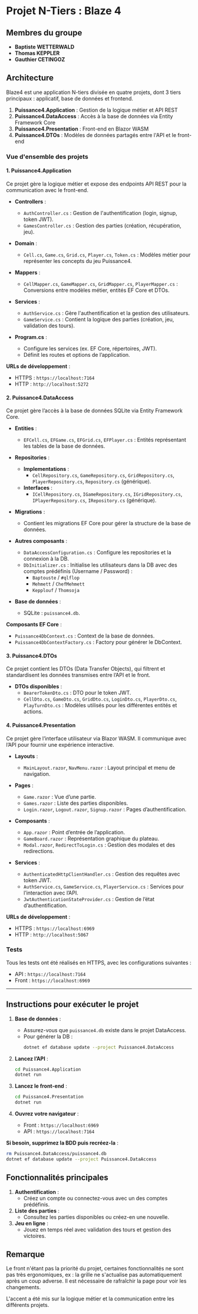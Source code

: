 # Projet N-Tiers : Blaze 4

## Membres du groupe
- **Baptiste WETTERWALD**
- **Thomas KEPPLER**
- **Gauthier CETINGOZ**

## Architecture

Blaze4 est une application N-tiers divisée en quatre projets, dont 3 tiers principaux : applicatif, base de données et frontend.

1. **Puissance4.Application** : Gestion de la logique métier et API REST
2. **Puissance4.DataAccess** : Accès à la base de données via Entity Framework Core
3. **Puissance4.Presentation** : Front-end en Blazor WASM
4. **Puissance4.DTOs** : Modèles de données partagés entre l'API et le front-end

### Vue d'ensemble des projets

#### 1. Puissance4.Application

Ce projet gère la logique métier et expose des endpoints API REST pour la communication avec le front-end.

- **Controllers** :
    - `AuthController.cs` : Gestion de l'authentification (login, signup, token JWT).
    - `GamesController.cs` : Gestion des parties (création, récupération, jeu).

- **Domain** :
    - `Cell.cs`, `Game.cs`, `Grid.cs`, `Player.cs`, `Token.cs` : Modèles métier pour représenter les concepts du jeu Puissance4.

- **Mappers** :
    - `CellMapper.cs`, `GameMapper.cs`, `GridMapper.cs`, `PlayerMapper.cs` : Conversions entre modèles métier, entités EF Core et DTOs.

- **Services** :
    - `AuthService.cs` : Gère l'authentification et la gestion des utilisateurs.
    - `GameService.cs` : Contient la logique des parties (création, jeu, validation des tours).

- **Program.cs** :
    - Configure les services (ex. EF Core, répertoires, JWT).
    - Définit les routes et options de l’application.

**URLs de développement** :
- HTTPS : `https://localhost:7164`
- HTTP : `http://localhost:5272`

#### 2. Puissance4.DataAccess

Ce projet gère l’accès à la base de données SQLite via Entity Framework Core.

- **Entities** :
    - `EFCell.cs`, `EFGame.cs`, `EFGrid.cs`, `EFPlayer.cs` : Entités représentant les tables de la base de données.

- **Repositories** :
    - **Implementations** :
        - `CellRepository.cs`, `GameRepository.cs`, `GridRepository.cs`, `PlayerRepository.cs`, `Repository.cs` (générique).
    - **Interfaces** :
        - `ICellRepository.cs`, `IGameRepository.cs`, `IGridRepository.cs`, `IPlayerRepository.cs`, `IRepository.cs` (générique).

- **Migrations** :
    - Contient les migrations EF Core pour gérer la structure de la base de données.

- **Autres composants** :
    - `DataAccessConfiguration.cs` : Configure les repositories et la connexion à la DB.
    - `DbInitializer.cs` : Initialise les utilisateurs dans la DB avec des comptes prédéfinis (Username / Password) :
        - `Baptouste` / `#qlflop`
        - `Mehmett` / `ChefMehmett`
        - `Kepplouf` / `Thomsoja`

- **Base de données** :
    - SQLite : `puissance4.db`.

**Composants EF Core** :
- `Puissance4DbContext.cs` : Context de la base de données.
- `Puissance4DbContextFactory.cs` : Factory pour générer le DbContext.

#### 3. Puissance4.DTOs

Ce projet contient les DTOs (Data Transfer Objects), qui filtrent et standardisent les données transmises entre l’API et le front.

- **DTOs disponibles** :
    - `BearerTokenDto.cs` : DTO pour le token JWT.
    - `CellDto.cs`, `GameDto.cs`, `GridDto.cs`, `LoginDto.cs`, `PlayerDto.cs`, `PlayTurnDto.cs` : Modèles utilisés pour les différentes entités et actions.

#### 4. Puissance4.Presentation

Ce projet gère l’interface utilisateur via Blazor WASM. Il communique avec l’API pour fournir une expérience interactive.

- **Layouts** :
    - `MainLayout.razor`, `NavMenu.razor` : Layout principal et menu de navigation.

- **Pages** :
    - `Game.razor` : Vue d’une partie.
    - `Games.razor` : Liste des parties disponibles.
    - `Login.razor`, `Logout.razor`, `Signup.razor` : Pages d’authentification.

- **Composants** :
    - `App.razor` : Point d’entrée de l’application.
    - `GameBoard.razor` : Représentation graphique du plateau.
    - `Modal.razor`, `RedirectToLogin.cs` : Gestion des modales et des redirections.

- **Services** :
    - `AuthenticatedHttpClientHandler.cs` : Gestion des requêtes avec token JWT.
    - `AuthService.cs`, `GameService.cs`, `PlayerService.cs` : Services pour l’interaction avec l’API.
    - `JwtAuthenticationStateProvider.cs` : Gestion de l’état d’authentification.

**URLs de développement** :
- HTTPS : `https://localhost:6969`
- HTTP : `http://localhost:5067`

### Tests

Tous les tests ont été réalisés en HTTPS, avec les configurations suivantes :
- API : `https://localhost:7164`
- Front : `https://localhost:6969`

---

## Instructions pour exécuter le projet


1. **Base de données** :
    - Assurez-vous que `puissance4.db` existe dans le projet DataAccess.
    - Pour générer la DB :
      ```bash
      dotnet ef database update --project Puissance4.DataAccess
      ```

2. **Lancez l’API** :
   ```bash
   cd Puissance4.Application
   dotnet run
   ```

3. **Lancez le front-end** :
   ```bash
   cd Puissance4.Presentation
   dotnet run
   ```

4. **Ouvrez votre navigateur** :
    - Front : `https://localhost:6969`
    - API : `https://localhost:7164`

**Si besoin, supprimez la BDD puis recréez-la** :
```bash
rm Puissance4.DataAccess/puissance4.db
dotnet ef database update --project Puissance4.DataAccess
```

## Fonctionnalités principales

1. **Authentification** :
    - Créez un compte ou connectez-vous avec un des comptes prédéfinis.
2. **Liste des parties** :
    - Consultez les parties disponibles ou créez-en une nouvelle.
3. **Jeu en ligne** :
    - Jouez en temps réel avec validation des tours et gestion des victoires.

## Remarque

Le front n'étant pas la priorité du projet, certaines fonctionnalités ne sont pas très ergonomiques, ex : la grille ne s'actualise pas automatiquement après un coup adverse. Il est nécessaire de rafraîchir la page pour voir les changements.

L'accent a été mis sur la logique métier et la communication entre les différents projets.
